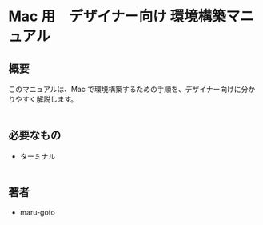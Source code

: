 # Mac 用　デザイナー向け 環境構築マニュアル

## 概要

このマニュアルは、Mac で環境構築するための手順を、デザイナー向けに分かりやすく解説します。
<br>
<br>

## 必要なもの

- ターミナル
  <br>
  <br>

## 著者

- maru-goto

